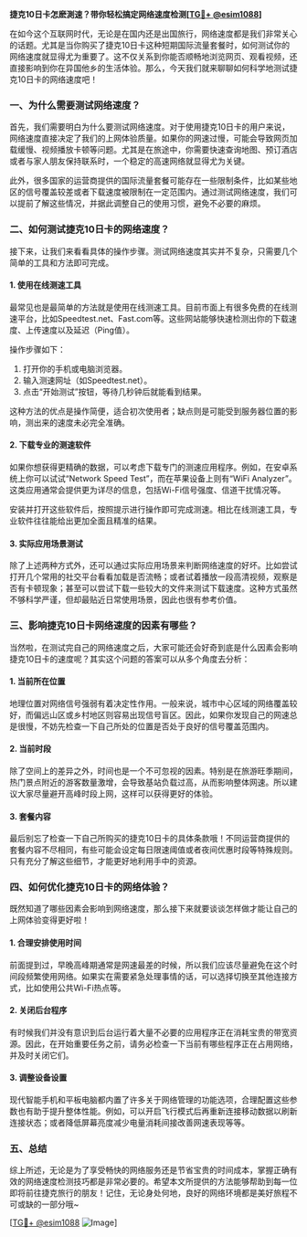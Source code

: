 **捷克10日卡怎麽測速？带你轻松搞定网络速度检测[[TG💪+ @esim1088](https://t.me/s/esim1088)]**

在如今这个互联网时代，无论是在国内还是出国旅行，网络速度都是我们非常关心的话题。尤其是当你购买了捷克10日卡这种短期国际流量套餐时，如何测试你的网络速度就显得尤为重要了。这不仅关系到你能否顺畅地浏览网页、观看视频，还直接影响到你在异国他乡的生活体验。那么，今天我们就来聊聊如何科学地测试捷克10日卡的网络速度吧！

### **一、为什么需要测试网络速度？**

首先，我们需要明白为什么要测试网络速度。对于使用捷克10日卡的用户来说，网络速度直接决定了我们的上网体验质量。如果你的网速过慢，可能会导致网页加载缓慢、视频播放卡顿等问题。尤其是在旅途中，你需要快速查询地图、预订酒店或者与家人朋友保持联系时，一个稳定的高速网络就显得尤为关键。

此外，很多国家的运营商提供的国际流量套餐可能存在一些限制条件，比如某些地区的信号覆盖较差或者下载速度被限制在一定范围内。通过测试网络速度，我们可以提前了解这些情况，并据此调整自己的使用习惯，避免不必要的麻烦。

### **二、如何测试捷克10日卡的网络速度？**

接下来，让我们来看看具体的操作步骤。测试网络速度其实并不复杂，只需要几个简单的工具和方法即可完成。

#### **1. 使用在线测速工具**

最常见也是最简单的方法就是使用在线测速工具。目前市面上有很多免费的在线测速平台，比如Speedtest.net、Fast.com等。这些网站能够快速检测出你的下载速度、上传速度以及延迟（Ping值）。

操作步骤如下：
1. 打开你的手机或电脑浏览器。
2. 输入测速网址（如Speedtest.net）。
3. 点击“开始测试”按钮，等待几秒钟后就能看到结果。

这种方法的优点是操作简便，适合初次使用者；缺点则是可能受到服务器位置的影响，测出来的速度未必完全准确。

#### **2. 下载专业的测速软件**

如果你想获得更精确的数据，可以考虑下载专门的测速应用程序。例如，在安卓系统上你可以试试“Network Speed Test”，而在苹果设备上则有“WiFi Analyzer”。这类应用通常会提供更为详尽的信息，包括Wi-Fi信号强度、信道干扰情况等。

安装并打开这些软件后，按照提示进行操作即可完成测速。相比在线测速工具，专业软件往往能给出更加全面且精准的结果。

#### **3. 实际应用场景测试**

除了上述两种方式外，还可以通过实际应用场景来判断网络速度的好坏。比如尝试打开几个常用的社交平台看看加载是否流畅；或者试着播放一段高清视频，观察是否有卡顿现象；甚至可以尝试下载一些较大的文件来测试下载速度。这种方式虽然不够科学严谨，但却最贴近日常使用场景，因此也很有参考价值。

### **三、影响捷克10日卡网络速度的因素有哪些？**

当然啦，在测试完自己的网络速度之后，大家可能还会好奇到底是什么因素会影响捷克10日卡的速度呢？其实这个问题的答案可以从多个角度去分析：

#### **1. 当前所在位置**

地理位置对网络信号强弱有着决定性作用。一般来说，城市中心区域的网络覆盖较好，而偏远山区或乡村地区则容易出现信号盲区。因此，如果你发现自己的网速总是很慢，不妨先检查一下自己所处的位置是否处于良好的信号覆盖范围内。

#### **2. 当前时段**

除了空间上的差异之外，时间也是一个不可忽视的因素。特别是在旅游旺季期间，热门景点附近的游客数量激增，会导致基站负载过高，从而影响整体网速。所以建议大家尽量避开高峰时段上网，这样可以获得更好的体验。

#### **3. 套餐内容**

最后别忘了检查一下自己所购买的捷克10日卡的具体条款哦！不同运营商提供的套餐内容不尽相同，有些可能会设定每日限速阈值或者夜间优惠时段等特殊规则。只有充分了解这些细节，才能更好地利用手中的资源。

### **四、如何优化捷克10日卡的网络体验？**

既然知道了哪些因素会影响到网络速度，那么接下来就要谈谈怎样做才能让自己的上网体验变得更好啦！

#### **1. 合理安排使用时间**

前面提到过，早晚高峰期通常是网速最差的时候，所以我们应该尽量避免在这个时间段频繁使用网络。如果实在需要紧急处理事情的话，可以选择切换至其他连接方式，比如使用公共Wi-Fi热点等。

#### **2. 关闭后台程序**

有时候我们并没有意识到后台运行着大量不必要的应用程序正在消耗宝贵的带宽资源。因此，在开始重要任务之前，请务必检查一下当前有哪些程序正在占用网络，并及时关闭它们。

#### **3. 调整设备设置**

现代智能手机和平板电脑都内置了许多关于网络管理的功能选项，合理配置这些参数也有助于提升整体性能。例如，可以开启飞行模式后再重新连接移动数据以刷新连接状态；或者降低屏幕亮度减少电量消耗间接改善网速表现等等。

### **五、总结**

综上所述，无论是为了享受畅快的网络服务还是节省宝贵的时间成本，掌握正确有效的网络速度检测技巧都是非常必要的。希望本文所提供的方法能够帮助到每一位即将前往捷克旅行的朋友！记住，无论身处何地，良好的网络环境都是美好旅程不可或缺的一部分哦~

[[TG💪+ @esim1088](https://t.me/s/esim1088) ![Image](https://i.postimg.cc/4NQfJmqS/Snipaste-2025-05-13-00-14-12.png)]